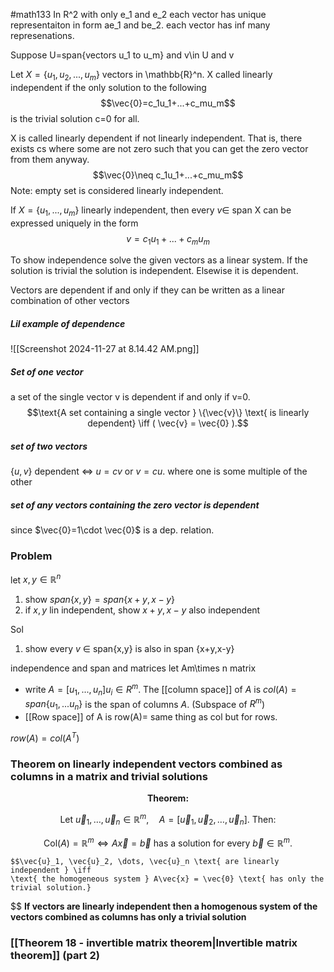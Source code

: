 #math133 
In R^2 with only e_1 and e_2 each vector has unique representaiton in form ae_1 and be_2. each vector has inf many represenations. 

Suppose U=span{vectors u_1 to u_m} and v\in U and v

Let $X=\{u_1,u_2,...,u_m\}$ vectors in \mathbb{R}^n. X called linearly independent if the only solution to the following
$$\vec{0}=c_1u_1+...+c_mu_m$$
is the trivial solution c=0 for all.

X is called linearly dependent if not linearly independent. That is, there exists cs where some are not zero such that you can get the zero vector from them anyway.
$$\vec{0}\neq c_1u_1+...+c_mu_m$$
Note: empty set is considered linearly independent. 

If $X=\{u_1,...,u_m\}$ linearly independent, then every $v\in$ span X can be expressed uniquely in the form
$$v=c_1u_1+...+c_mu_m$$

To show independence solve the given vectors as a linear system. If the solution is trivial the solution is independent. Elsewise it is dependent. 

Vectors are dependent if and only if they can be written as a linear combination of other vectors
##### Lil example of dependence
![[Screenshot 2024-11-27 at 8.14.42 AM.png]]

##### Set of one vector
a set of the single vector v is dependent if and only if v=0. 
$$\text{A set containing a single vector } \{\vec{v}\} \text{ is linearly dependent} \iff ( \vec{v} = \vec{0} ).$$
##### set of two vectors
$\{u,v\}$ dependent $\iff$ $u=cv$ or $v=cu$. where one is some multiple of the other

##### set of any vectors containing the zero vector is dependent
since $\vec{0}=1\cdot \vec{0}$ is a dep. relation.


### Problem
let $x,y\in \mathbb{R}^n$
1. show $span\{x,y\} = span\{x+y,x-y\}$
2. if $x,y$ lin independent, show $x+y, x-y$ also independent

Sol
1. show every $v$ $\in$ span{x,y} is also in span {x+y,x-y}



independence and span and matrices
let Am\times n matrix
- write $A=[u_1,...,u_n] u_i\in R^m$. The [[column space]] of $A$ is $col(A)=span\{u_1,...u_n\}$ is the span of columns $A$. (Subspace of $R^m$)
- [[Row space]] of A is row(A)= same thing as col but for rows.

$row(A)=col(A^T)$

### Theorem on linearly independent vectors combined as columns in a matrix and trivial solutions

$$\textbf{Theorem:}$$

$$\text{Let } \vec{u}_1, \dots, \vec{u}_n \in \mathbb{R}^m, \quad A = [\vec{u}_1, \vec{u}_2, \dots, \vec{u}_n]. \text{ Then:}$$

$$
    \text{Col}(A) = \mathbb{R}^m \iff A\vec{x} = \vec{b} \text{ has a solution for every } \vec{b} \in \mathbb{R}^m.$$
    
    $$\vec{u}_1, \vec{u}_2, \dots, \vec{u}_n \text{ are linearly independent } \iff 
    \text{ the homogeneous system } A\vec{x} = \vec{0} \text{ has only the trivial solution.}

$$
**If vectors are linearly independent then a homogenous system of the vectors combined as columns has only a trivial solution**

### [[Theorem 18 - invertible matrix theorem|Invertible matrix theorem]] (part 2)
